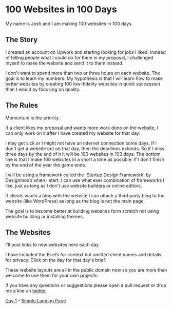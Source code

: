 # 100 Websites in 100 Days

My name is Josh and I am making 100 websites in 100 days.

## The Story

I created an account on Upwork and starting looking for jobs I liked. Instead of telling people what I could do for them in my proposal, I challenged myself to make the website and send it to them instead.

I don't want to spend more than two or three hours on each website. The goal is to learn my numbers. My hypothesis is that I will learn how to make better websites by creating 100 low-fidelity websites in quick succession than I would by focusing on quality.

## The Rules

Momentum is the priority.

If a client likes my proposal and wants more work done on the website, I can only work on it after I have created my website for that day.

I may get sick or I might not have an internet connection some days. If I don't get a website out on that day, then the deadlines extends. So if I miss three days by the end of it it will be 100 websites in 103 days. The bottom line is that I make 100 websites in a short a time as possible. If I don't finish by the end of the year the game ends.

I will be using a framework called the 'Startup Design Framework' by Designmodo when I start. I can use what ever combination of frameworks I like, just as long as I don't use website builders or online editors.

If clients wants a blog with the website I can attach a third party blog to the website (like WordPress) as long as the blog is not the main page.

The goal is to become better at building websites form scratch not using website building or installing themes.

## The Websites

I'll post links to new websites here each day.

I have included the Briefs for context but omitted client names and details for privacy. Click on the day for that day's brief.

These website layouts are all in the public domain now so you are more than welcome to use them for your own projects.

If you have any questions or suggestions please open a pull request or drop me a line on [twitter](https://twitter.com/joshpitzalis).

[Day 1](https://github.com/joshpitzalis/websites) - [Simple Landing Page](http://joshpitzalis.github.io/websites/)
